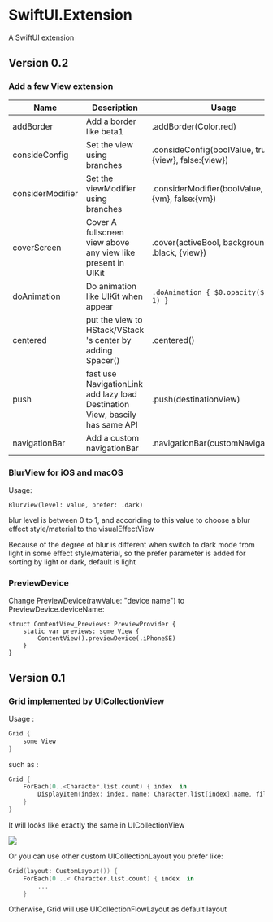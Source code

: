# SwiftUI.Extension
A SwiftUI extension

## Version 0.2

### Add a few View extension

| Name             | Description                                                  | Usage                                                 |
| ---------------- | ------------------------------------------------------------ | ----------------------------------------------------- |
| addBorder        | Add a border like beta1                                      | .addBorder(Color.red)                                 |
| consideConfig    | Set the view using branches                                  | .consideConfig(boolValue, true: {view}, false:{view}) |
| considerModifier | Set the viewModifier using branches                          | .considerModifier(boolValue, true: {vm}, false:{vm})  |
| coverScreen      | Cover A fullscreen view above any view like present in UIKit | .cover(activeBool, backgroundColor: .black, {view})   |
| doAnimation      | Do animation like UIKit when appear                          | `.doAnimation { $0.opacity($1 ? 0 : 1) }`             |
| centered         | put the view to HStack/VStack 's center by adding Spacer()   | .centered()                                           |
| push             | fast use NavigationLink add lazy load Destination View, bascily has same API | .push(destinationView)                                |
| navigationBar    | Add a custom navigationBar                                   | .navigationBar(customNavigationBar)                   |

### BlurView for iOS and macOS

Usage: 

```
BlurView(level: value, prefer: .dark)
```

blur level is between 0 to 1, and accoriding to this value to choose a blur effect style/material to the visualEffectView

Because of the degree of blur is different when switch to dark mode from light in some effect style/material, so the prefer parameter is added for sorting by light or dark, default is light

### PreviewDevice

Change PreviewDevice(rawValue: "device name")  to PreviewDevice.deviceName:

```
struct ContentView_Previews: PreviewProvider {
	static var previews: some View {
		ContentView().previewDevice(.iPhoneSE)
	}
}
```

## Version 0.1

### Grid implemented by UICollectionView

Usage :

```swift
Grid {
	some View
}
```

such as :

```swift
Grid {
	ForEach(0..<Character.list.count) { index  in
		DisplayItem(index: index, name: Character.list[index].name, filllWidth: false).environmentObject(self.createWebImage(from: Character.list[index].profile))
	}
}
```

It will looks like exactly the same in UICollectionView

![](http://wx3.sinaimg.cn/mw690/70a5dc58gy1g5kj8xew87g208c0euqv8.gif)

Or you can use other custom UICollectionLayout you prefer like:

```swift
Grid(layout: CustomLayout()) {
	ForEach(0 ..< Character.list.count) { index  in
		...
	}
```

Otherwise, Grid will use UICollectionFlowLayout as default layout

